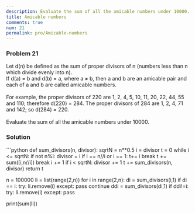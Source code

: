 ```yaml
---
description: Evaluate the sum of all the amicable numbers under 10000.
title: Amicable numbers
comments: true
num: 21
permalink: pro/Amicable-numbers
---
```

<div class='problem'>
<h3>Problem 21</h3>
Let d(n) be defined as the sum of proper divisors of n (numbers less than n which divide evenly into n).
<br>If d(a) = b and d(b) = a, where a ≠ b, then a and b are an amicable pair and each of a and b are called amicable numbers.
<br><br>
For example, the proper divisors of 220 are 1, 2, 4, 5, 10, 11, 20, 22, 44, 55 and 110; therefore d(220) = 284. The proper divisors of 284 are 1, 2, 4, 71 and 142; so d(284) = 220.
<br><br>
Evaluate the sum of all the amicable numbers under 10000.
<br>
</div>   
<h3>Solution</h3>
```python
def sum_divisors(n, divisor):
  sqrtN = n**0.5    
  i = divisor
  t = 0
  while i <= sqrtN:
      if not n%i:
          divisor = i
          if i == n//i or i == 1:
              t+= i
              break
          t += sum([i,n//i])
          break 
      i += 1
  if i < sqrtN:
      divisor += 1
      t += sum_divisors(n, divisor)
  return t

n = 100000
li = list(range(2,n))
for i in range(2,n):
    di = sum_divisors(i,1)
    if di == i:
        try:
            li.remove(i)
        except:
            pass
        continue
    ddi = sum_divisors(di,1)
    if ddi!=i:
        try:
            li.remove(i)
        except:
            pass

print(sum(li))      
```
